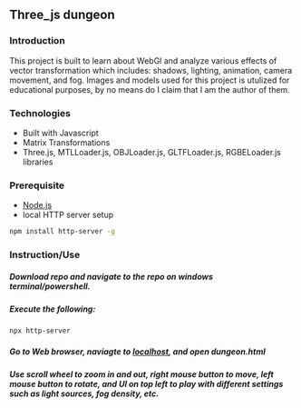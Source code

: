 ## Three_js dungeon

### Introduction
This project is built to learn about WebGl and analyze various effects of vector transformation which includes: shadows, lighting, animation, camera movement, and fog. Images and models used for this project is utulized for educational purposes, by no means do I claim that I am the author of them.

### Technologies
* Built with Javascript
* Matrix Transformations
* Three.js, MTLLoader.js, OBJLoader.js, GLTFLoader.js, RGBELoader.js libraries

### Prerequisite
* [Node.js](https://nodejs.org/en/)
* local HTTP server setup
```bash
npm install http-server -g
```

### Instruction/Use
##### Download repo and navigate to the repo on windows terminal/powershell.
##### Execute the following:
```bash
npx http-server
```
##### Go to Web browser, naviagte to [localhost](http://localhost:8080/), and open dungeon.html
##### Use scroll wheel to zoom in and out, right mouse button to move, left mouse button to rotate, and UI on top left to play with different settings such as light sources, fog density, etc.
